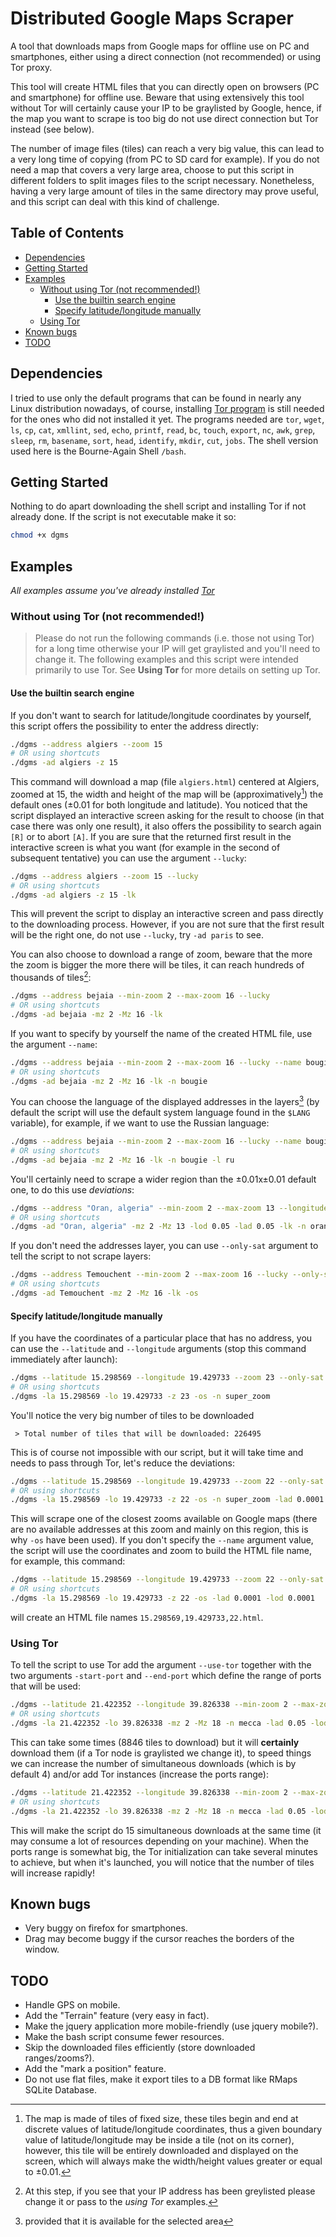# Distributed Google Maps Scraper

A tool that downloads maps from Google maps for offline use on PC and smartphones, either using a direct connection (not recommended) or using Tor proxy.

This tool will create HTML files that you can directly open on browsers (PC and smartphone) for offline use. Beware that using extensively this tool without Tor will certainly cause your IP to be graylisted by Google, hence, if the map you want to scrape is too big do not use direct connection but Tor instead (see below).

The number of image files (tiles) can reach a very big value, this can lead to a very long time of copying (from PC to SD card for example). If you do not need a map that covers a very large area, choose to put this script in different folders to split images files to the script necessary. Nonetheless, having a very large amount of tiles in the same directory may prove useful, and this script can deal with this kind of challenge.

## Table of Contents
* [Dependencies](#dependencies)
* [Getting Started](#getting-started)
* [Examples](#examples)
  * [Without using Tor (not recommended!)](#without-using-tor-not-recommended)
    * [Use the builtin search engine](#use-the-builtin-search-engine)
    * [Specify latitude/longitude manually](#specify-latitudelongitude-manually)
  * [Using Tor](#using-tor)
* [Known bugs](#known-bugs)
* [TODO](#todo)

## Dependencies

I tried to use only the default programs that can be found in nearly any Linux distribution nowadays, of course, installing [Tor program](https://www.torproject.org/download/download.html.en "Click to download Tor") is still needed for the ones who did not installed it yet. The programs needed are `tor`, `wget`, `ls`, `cp`, `cat`, `xmllint`, `sed`, `echo`, `printf`, `read`, `bc`, `touch`, `export`, `nc`, `awk`, `grep`, `sleep`, `rm`, `basename`, `sort`, `head`, `identify`, `mkdir`, `cut`, `jobs`. The shell version used here is the Bourne-Again Shell `/bash`.

## Getting Started

Nothing to do apart downloading the shell script and installing Tor if not already done. If the script is not executable make it so:
```bash
chmod +x dgms
```
## Examples

*All examples assume you've already installed [Tor](https://www.torproject.org/download/download.html.en "Click to download Tor")*

### Without using Tor (not recommended!)

> Please do not run the following commands (i.e. those not using Tor) for a long time otherwise your IP will get graylisted and you'll need to change it. The following examples and this script were intended primarily to use Tor. See **Using Tor** for more details on setting up Tor.

#### Use the builtin search engine

If you don't want to search for latitude/longitude coordinates by yourself, this script offers the possibility to enter the address directly:

```bash
./dgms --address algiers --zoom 15
# OR using shortcuts
./dgms -ad algiers -z 15
```

This command will download a map (file `algiers.html`) centered at Algiers, zoomed at 15, the width and height of the map will be (approximatively[^approx]) the default ones (±0.01 for both longitude and latitude). You noticed that the script displayed an interactive screen asking for the result to choose (in that case there was only one result), it also offers the possibility to search again `[R]` or to abort `[A]`. If you are sure that the returned first result in the interactive screen is what you want (for example in the second of subsequent tentative) you can use the argument `--lucky`:

```bash
./dgms --address algiers --zoom 15 --lucky
# OR using shortcuts
./dgms -ad algiers -z 15 -lk
```

This will prevent the script to display an interactive screen and pass directly to the downloading process. However, if you are not sure that the first result will be the right one, do not use `--lucky`, try `-ad paris` to see.

You can also choose to download a range of zoom, beware that the more the zoom is bigger the more there will be tiles, it can reach hundreds of thousands of tiles[^graylisted]:

```bash
./dgms --address bejaia --min-zoom 2 --max-zoom 16 --lucky
# OR using shortcuts
./dgms -ad bejaia -mz 2 -Mz 16 -lk
```

If you want to specify by yourself the name of the created HTML file, use the argument `--name`:

```bash
./dgms --address bejaia --min-zoom 2 --max-zoom 16 --lucky --name bougie
# OR using shortcuts
./dgms -ad bejaia -mz 2 -Mz 16 -lk -n bougie
```

You can choose the language of the displayed addresses in the layers[^lang] (by default the script will use the default system language found in the `$LANG` variable), for example, if we want to use the Russian language:

```bash
./dgms --address bejaia --min-zoom 2 --max-zoom 16 --lucky --name bougie --language ru
# OR using shortcuts
./dgms -ad bejaia -mz 2 -Mz 16 -lk -n bougie -l ru
```
You'll certainly need to scrape a wider region than the ±0.01x±0.01 default one, to do this use *deviations*:

```bash
./dgms --address "Oran, algeria" --min-zoom 2 --max-zoom 13 --longitude-deviation 0.05 --latitude-deviation 0.05 --lucky --name oran
# OR using shortcuts
./dgms -ad "Oran, algeria" -mz 2 -Mz 13 -lod 0.05 -lad 0.05 -lk -n oran
```

If you don't need the addresses layer, you can use `--only-sat` argument to tell the script to not scrape layers:

```bash
./dgms --address Temouchent --min-zoom 2 --max-zoom 16 --lucky --only-sat
# OR using shortcuts
./dgms -ad Temouchent -mz 2 -Mz 16 -lk -os
```

[^approx]: The map is made of tiles of fixed size, these tiles begin and end at discrete values of latitude/longitude coordinates, thus a given boundary value of latitude/longitude may be inside a tile (not on its corner), however, this tile will be entirely downloaded and displayed on the screen, which will always make the width/height values greater or equal to ±0.01.

[^graylisted]: At this step, if you see that your IP address has been greylisted please change it or pass to the *using Tor* examples.

[^lang]: provided that it is available for the selected area

#### Specify latitude/longitude manually

If you have the coordinates of a particular place that has no address, you can use the `--latitude` and `--longitude` arguments (stop this command immediately after launch):

```bash
./dgms --latitude 15.298569 --longitude 19.429733 --zoom 23 --only-sat --name super_zoom
# OR using shortcuts
./dgms -la 15.298569 -lo 19.429733 -z 23 -os -n super_zoom
```

You'll notice the very big number of tiles to be downloaded

```
 > Total number of tiles that will be downloaded: 226495
```

This is of course not impossible with our script, but it will take time and needs to pass through Tor, let's reduce the deviations:

```bash
./dgms --latitude 15.298569 --longitude 19.429733 --zoom 22 --only-sat --name super_zoom --latitude-deviation 0.0001 --longitude-deviation 0.0001
# OR using shortcuts
./dgms -la 15.298569 -lo 19.429733 -z 22 -os -n super_zoom -lad 0.0001 -lod 0.0001
```

This will scrape one of the closest zooms available on Google maps (there are no available addresses at this zoom and mainly on this region, this is why `-os` have been used). If you don't specify the `--name` argument value, the script will use the coordinates and zoom to build the HTML file name, for example, this command:

```bash
./dgms --latitude 15.298569 --longitude 19.429733 --zoom 22 --only-sat --latitude-deviation 0.0001 --longitude-deviation 0.0001
# OR using shortcuts
./dgms -la 15.298569 -lo 19.429733 -z 22 -os -lad 0.0001 -lod 0.0001
```
will create an HTML file names `15.298569,19.429733,22.html`.

### Using Tor

To tell the script to use Tor add the argument `--use-tor` together with the two arguments `-start-port` and `--end-port` which define the range of ports that will be used:

```bash
./dgms --latitude 21.422352 --longitude 39.826338 --min-zoom 2 --max-zoom 18 --name mecca --latitude-deviation 0.05 --longitude-deviation 0.05 --use-tor --start-port 7000 --end-port 7009
# OR using shortcuts
./dgms -la 21.422352 -lo 39.826338 -mz 2 -Mz 18 -n mecca -lad 0.05 -lod 0.05 -T -sp 7000 -ep 7009
```

This can take some times (8846 tiles to download) but it will **certainly** download them (if a Tor node is graylisted we change it), to speed things we can increase the number of simultaneous downloads (which is by default 4) and/or add Tor instances (increase the ports range):

```bash
./dgms --latitude 21.422352 --longitude 39.826338 --min-zoom 2 --max-zoom 18 --name mecca --latitude-deviation 0.05 --longitude-deviation 0.05 --use-tor --start-port 7000 --end-port 7019 --max-connections 15
# OR using shortcuts
./dgms -la 21.422352 -lo 39.826338 -mz 2 -Mz 18 -n mecca -lad 0.05 -lod 0.05 -T -sp 7000 -ep 7019 -mc 15
```
This will make the script do 15 simultaneous downloads at the same time (it may consume a lot of resources depending on your machine). When the ports range is somewhat big, the Tor initialization can take several minutes to achieve, but when it's launched, you will notice that the number of tiles will increase rapidly!

## Known bugs

* Very buggy on firefox for smartphones.
* Drag may become buggy if the cursor reaches the borders of the window.

## TODO

* Handle GPS on mobile.
* Add the "Terrain" feature (very easy in fact).
* Make the jquery application more mobile-friendly (use jquery mobile?).
* Make the bash script consume fewer resources.
* Skip the downloaded files efficiently (store downloaded ranges/zooms?).
* Add the "mark a position" feature.
* Do not use flat files, make it export tiles to a DB format like RMaps SQLite Database.

